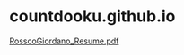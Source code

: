 # countdooku.github.io
[RosscoGiordano_Resume.pdf](https://github.com/CountDooku/countdooku.github.io/blob/master/RosscoGiordano_Resume.pdf)

